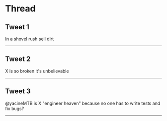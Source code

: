 # Thread

## Tweet 1

In a shovel rush sell dirt

---

## Tweet 2

X is so broken it's unbelievable

---

## Tweet 3

@yacineMTB is X "engineer heaven" because no one has to write tests and fix bugs?

---

